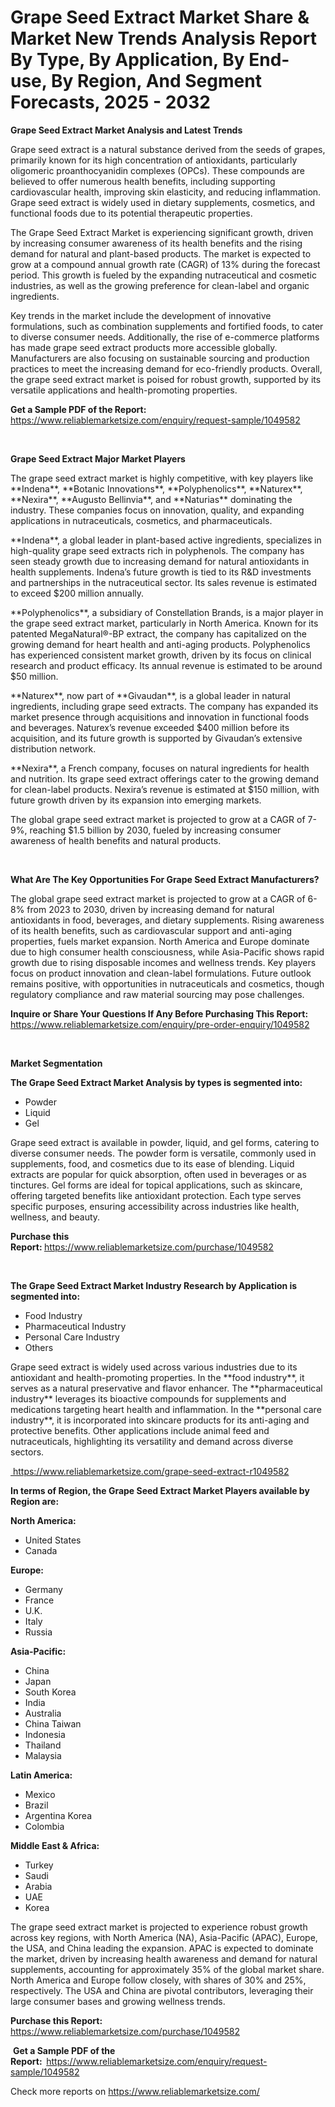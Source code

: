 <p><h1>Grape Seed Extract Market Share & Market New Trends Analysis Report By Type, By Application, By End-use, By Region, And Segment Forecasts, 2025 - 2032</h1></p><p><strong>Grape Seed Extract Market Analysis and Latest Trends</strong></p>
<p><p>Grape seed extract is a natural substance derived from the seeds of grapes, primarily known for its high concentration of antioxidants, particularly oligomeric proanthocyanidin complexes (OPCs). These compounds are believed to offer numerous health benefits, including supporting cardiovascular health, improving skin elasticity, and reducing inflammation. Grape seed extract is widely used in dietary supplements, cosmetics, and functional foods due to its potential therapeutic properties.</p><p>The Grape Seed Extract Market is experiencing significant growth, driven by increasing consumer awareness of its health benefits and the rising demand for natural and plant-based products. The market is expected to grow at a compound annual growth rate (CAGR) of 13% during the forecast period. This growth is fueled by the expanding nutraceutical and cosmetic industries, as well as the growing preference for clean-label and organic ingredients.</p><p>Key trends in the market include the development of innovative formulations, such as combination supplements and fortified foods, to cater to diverse consumer needs. Additionally, the rise of e-commerce platforms has made grape seed extract products more accessible globally. Manufacturers are also focusing on sustainable sourcing and production practices to meet the increasing demand for eco-friendly products. Overall, the grape seed extract market is poised for robust growth, supported by its versatile applications and health-promoting properties.</p></p>
<p><strong>Get a Sample PDF of the Report:&nbsp;</strong> <a href="https://www.reliablemarketsize.com/enquiry/request-sample/1049582?utm_campaign=1836&utm_medium=2&utm_source=Github&utm_content=ia&utm_term=24012025&utm_id=grape-seed-extract">https://www.reliablemarketsize.com/enquiry/request-sample/1049582</a></p>
<p>&nbsp;</p>
<p><strong>Grape Seed Extract Major Market Players</strong></p>
<p><p>The grape seed extract market is highly competitive, with key players like **Indena**, **Botanic Innovations**, **Polyphenolics**, **Naturex**, **Nexira**, **Augusto Bellinvia**, and **Naturias** dominating the industry. These companies focus on innovation, quality, and expanding applications in nutraceuticals, cosmetics, and pharmaceuticals.</p><p>**Indena**, a global leader in plant-based active ingredients, specializes in high-quality grape seed extracts rich in polyphenols. The company has seen steady growth due to increasing demand for natural antioxidants in health supplements. Indena’s future growth is tied to its R&D investments and partnerships in the nutraceutical sector. Its sales revenue is estimated to exceed $200 million annually.</p><p>**Polyphenolics**, a subsidiary of Constellation Brands, is a major player in the grape seed extract market, particularly in North America. Known for its patented MegaNatural®-BP extract, the company has capitalized on the growing demand for heart health and anti-aging products. Polyphenolics has experienced consistent market growth, driven by its focus on clinical research and product efficacy. Its annual revenue is estimated to be around $50 million.</p><p>**Naturex**, now part of **Givaudan**, is a global leader in natural ingredients, including grape seed extracts. The company has expanded its market presence through acquisitions and innovation in functional foods and beverages. Naturex’s revenue exceeded $400 million before its acquisition, and its future growth is supported by Givaudan’s extensive distribution network.</p><p>**Nexira**, a French company, focuses on natural ingredients for health and nutrition. Its grape seed extract offerings cater to the growing demand for clean-label products. Nexira’s revenue is estimated at $150 million, with future growth driven by its expansion into emerging markets.</p><p>The global grape seed extract market is projected to grow at a CAGR of 7-9%, reaching $1.5 billion by 2030, fueled by increasing consumer awareness of health benefits and natural products.</p></p>
<p>&nbsp;</p>
<p><strong>What Are The Key Opportunities For Grape Seed Extract Manufacturers?</strong></p>
<p><p>The global grape seed extract market is projected to grow at a CAGR of 6-8% from 2023 to 2030, driven by increasing demand for natural antioxidants in food, beverages, and dietary supplements. Rising awareness of its health benefits, such as cardiovascular support and anti-aging properties, fuels market expansion. North America and Europe dominate due to high consumer health consciousness, while Asia-Pacific shows rapid growth due to rising disposable incomes and wellness trends. Key players focus on product innovation and clean-label formulations. Future outlook remains positive, with opportunities in nutraceuticals and cosmetics, though regulatory compliance and raw material sourcing may pose challenges.</p></p>
<p><strong>Inquire or Share Your Questions If Any Before Purchasing This Report:</strong> <a href="https://www.reliablemarketsize.com/enquiry/pre-order-enquiry/1049582?utm_campaign=1836&utm_medium=2&utm_source=Github&utm_content=ia&utm_term=24012025&utm_id=grape-seed-extract">https://www.reliablemarketsize.com/enquiry/pre-order-enquiry/1049582</a></p>
<p>&nbsp;</p>
<p><strong>Market Segmentation</strong></p>
<p><strong>The Grape Seed Extract Market Analysis by types is segmented into:</strong></p>
<p><ul><li>Powder</li><li>Liquid</li><li>Gel</li></ul></p>
<p><p>Grape seed extract is available in powder, liquid, and gel forms, catering to diverse consumer needs. The powder form is versatile, commonly used in supplements, food, and cosmetics due to its ease of blending. Liquid extracts are popular for quick absorption, often used in beverages or as tinctures. Gel forms are ideal for topical applications, such as skincare, offering targeted benefits like antioxidant protection. Each type serves specific purposes, ensuring accessibility across industries like health, wellness, and beauty.</p></p>
<p><strong>Purchase this Report:&nbsp;</strong><a href="https://www.reliablemarketsize.com/purchase/1049582?utm_campaign=1836&utm_medium=2&utm_source=Github&utm_content=ia&utm_term=24012025&utm_id=grape-seed-extract">https://www.reliablemarketsize.com/purchase/1049582</a></p>
<p>&nbsp;</p>
<p><strong>The Grape Seed Extract Market Industry Research by Application is segmented into:</strong></p>
<p><ul><li>Food Industry</li><li>Pharmaceutical Industry</li><li>Personal Care Industry</li><li>Others</li></ul></p>
<p><p>Grape seed extract is widely used across various industries due to its antioxidant and health-promoting properties. In the **food industry**, it serves as a natural preservative and flavor enhancer. The **pharmaceutical industry** leverages its bioactive compounds for supplements and medications targeting heart health and inflammation. In the **personal care industry**, it is incorporated into skincare products for its anti-aging and protective benefits. Other applications include animal feed and nutraceuticals, highlighting its versatility and demand across diverse sectors.</p></p>
<p><a href="https://www.reliablemarketsize.com/grape-seed-extract-r1049582?utm_campaign=1836&utm_medium=2&utm_source=Github&utm_content=ia&utm_term=24012025&utm_id=grape-seed-extract">&nbsp;https://www.reliablemarketsize.com/grape-seed-extract-r1049582</a></p>
<p><strong>In terms of Region, the Grape Seed Extract Market Players available by Region are:</strong></p>
<p>
    <p> <strong> North America: </strong>
        <ul>
            <li>United States</li>
            <li>Canada</li>
        </ul>
        </p> 
    <p> <strong> Europe: </strong>
        <ul>
            <li>Germany</li>
            <li>France</li>
            <li>U.K.</li>
            <li>Italy</li>
            <li>Russia</li>
        </ul>
        </p> 
    <p> <strong> Asia-Pacific: </strong>
        <ul>
            <li>China</li>
            <li>Japan</li>
            <li>South Korea</li>
            <li>India</li>
            <li>Australia</li>
            <li>China Taiwan</li>
            <li>Indonesia</li>
            <li>Thailand</li>
            <li>Malaysia</li>
        </ul>
        </p> 
    <p> <strong> Latin America: </strong>
        <ul>
            <li>Mexico</li>
            <li>Brazil</li>
            <li>Argentina Korea</li>
            <li>Colombia</li>
        </ul>
        </p> 
    <p> <strong> Middle East & Africa: </strong>
        <ul>
            <li>Turkey</li>
            <li>Saudi</li>
            <li>Arabia</li>
            <li>UAE</li>
            <li>Korea</li>
        </ul>
    </p>
    </p>
<p><p>The grape seed extract market is projected to experience robust growth across key regions, with North America (NA), Asia-Pacific (APAC), Europe, the USA, and China leading the expansion. APAC is expected to dominate the market, driven by increasing health awareness and demand for natural supplements, accounting for approximately 35% of the global market share. North America and Europe follow closely, with shares of 30% and 25%, respectively. The USA and China are pivotal contributors, leveraging their large consumer bases and growing wellness trends.</p></p>
<p><strong>Purchase this Report: </strong><a href="https://www.reliablemarketsize.com/purchase/1049582?utm_campaign=1836&utm_medium=2&utm_source=Github&utm_content=ia&utm_term=24012025&utm_id=grape-seed-extract">https://www.reliablemarketsize.com/purchase/1049582</a></p>
<p>&nbsp;<strong>Get a Sample PDF of the Report:&nbsp;&nbsp;</strong><a href="https://www.reliablemarketsize.com/enquiry/request-sample/1049582?utm_campaign=1836&utm_medium=2&utm_source=Github&utm_content=ia&utm_term=24012025&utm_id=grape-seed-extract">https://www.reliablemarketsize.com/enquiry/request-sample/1049582</a></p>
<p><strong></strong></p>
<p>Check more reports on <a href="https://www.reliablemarketsize.com/?utm_campaign=1836&utm_medium=2&utm_source=Github&utm_content=ia&utm_term=24012025&utm_id=grape-seed-extract">https://www.reliablemarketsize.com/</a></p>